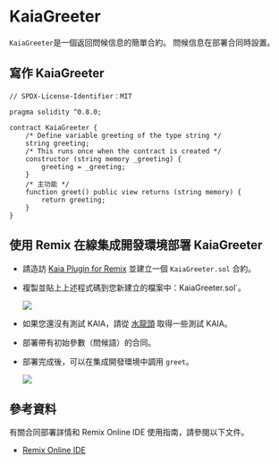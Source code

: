 # KaiaGreeter

`KaiaGreeter`是一個返回問候信息的簡單合約。 問候信息在部署合同時設置。

## 寫作 KaiaGreeter<a href="#writing-kaiagreeter" id="writing-kaiagreeter"></a>

```solidity
// SPDX-License-Identifier：MIT

pragma solidity ^0.8.0;

contract KaiaGreeter {
    /* Define variable greeting of the type string */
    string greeting;
    /* This runs once when the contract is created */
    constructor (string memory _greeting) {
        greeting = _greeting;
    }
    /* 主功能 */
    function greet() public view returns (string memory) {
        return greeting;
    }
}
```

## 使用 Remix 在線集成開發環境部署 KaiaGreeter<a href="#deploying-kaiagreeter-using-kaia-ide" id="deploying-kaiagreeter-using-kaia-ide"></a>

- 請造訪 [Kaia Plugin for Remix](https://ide.kaia.io) 並建立一個 `KaiaGreeter.sol` 合約。

- 複製並貼上上述程式碼到您新建立的檔案中：KaiaGreeter.sol\`。

  ![](/img/build/smart-contracts/kg-v2-create.png)

- 如果您還沒有測試 KAIA，請從 [水龍頭](https://faucet.kaia.io) 取得一些測試 KAIA。

- 部署帶有初始參數（問候語）的合同。

- 部署完成後，可以在集成開發環境中調用 `greet`。

  ![](/img/build/smart-contracts/kg-v2-deployed.png)

## 參考資料<a href="#references" id="references"></a>

有關合同部署詳情和 Remix Online IDE 使用指南，請參閱以下文件。

- [Remix Online IDE](/build/smart-contracts/deployment-and-verification/deploy/deploy.md)